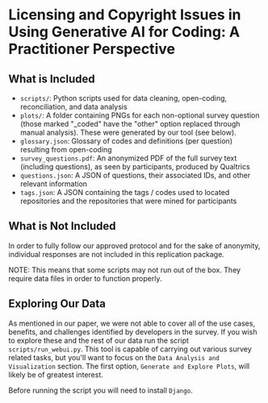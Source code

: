 # Licensing and Copyright Issues in Using Generative AI for Coding: A Practitioner Perspective

## What is Included
- `scripts/`: Python scripts used for data cleaning, open-coding, reconciliation, and data analysis
- `plots/`: A folder containing PNGs for each non-optional survey question (those marked "_coded" have the "other" option replaced through manual analysis).  These were generated by our tool (see below).
- `glossary.json`: Glossary of codes and definitions (per question) resulting from open-coding
- `survey_questions.pdf`: An anonymized PDF of the full survey text (including questions), as seen by participants, produced by Qualtrics
- `questions.json`: A JSON of questions, their associated IDs, and other relevant information
- `tags.json`: A JSON containing the tags / codes used to located repositories and the repositories that were mined for participants

## What is Not Included
In order to fully follow our approved protocol and for the sake of anonymity, individual responses are not included in this replication package.

NOTE: This means that some scripts may not run out of the box.  They require data files in order to function properly.

## Exploring Our Data
As mentioned in our paper, we were not able to cover all of the use cases, benefits, and challenges identified by developers in the survey.  If you wish to explore these and the rest of our data run the script `scripts/run_webui.py`.  This tool is capable of carrying out various survey related tasks, but you'll want to focus on the `Data Analysis and Visualization` section.  The first option, `Generate and Explore Plots`, will likely be of greatest interest.

Before running the script you will need to install `Django`.
